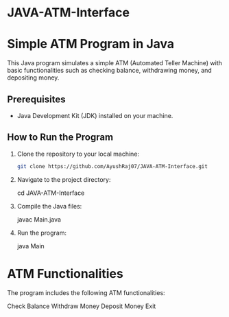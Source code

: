 # JAVA-ATM-Interface

# Simple ATM Program in Java

This Java program simulates a simple ATM (Automated Teller Machine) with basic functionalities such as checking balance, withdrawing money, and depositing money.

## Prerequisites

- Java Development Kit (JDK) installed on your machine.

## How to Run the Program

1. Clone the repository to your local machine:

   ```bash
   git clone https://github.com/AyushRaj07/JAVA-ATM-Interface.git

2. Navigate to the project directory:

   cd JAVA-ATM-Interface

3. Compile the Java files:

   javac Main.java

4. Run the program:

   java Main

# ATM Functionalities
The program includes the following ATM functionalities:

Check Balance
Withdraw Money
Deposit Money
Exit

